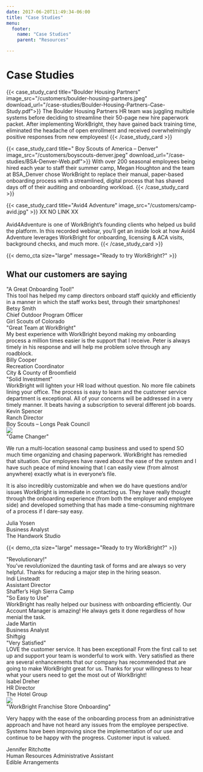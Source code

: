 ```yaml
---
date: 2017-06-20T11:49:34-06:00
title: "Case Studies"
menu:
  footer:
    name: "Case Studies"
    parent: "Resources"

---
```


# Case Studies

{{< case_study_card title="Boulder Housing Partners" image_src="/customers/boulder-housing-partners.jpeg" download_url="/case-studies/Boulder-Housing-Partners-Case-Study.pdf">}}
The Boulder Housing Partners HR team was juggling multiple systems before deciding to streamline their 50-page new hire paperwork packet. After implementing WorkBright, they have gained back training time, eliminated the headache of open enrollment and received overwhelmingly positive responses from new employees!
{{< /case_study_card >}}

{{< case_study_card title=" Boy Scouts of America – Denver" image_src="/customers/boyscouts-denver.jpeg" download_url="/case-studies/BSA-Denver-Web.pdf">}}
With over 200 seasonal employees being hired each year to staff their summer camp, Megan Houghton and the team at BSA_Denver chose WorkBright to replace their manual, paper-based onboarding process with a streamlined, digital process that has shaved days off of their auditing and onboarding workload.
{{< /case_study_card >}}

{{< case_study_card title="Avid4 Adventure" image_src="/customers/camp-avid.jpg" >}}
XX NO LINK XX<br/><br/>Avid4Adventure is one of WorkBright’s founding clients who helped us build the platform. In this recorded webinar, you’ll get an inside look at how Avid4 Adventure leverages WorkBright for onboarding, licensing & ACA visits, background checks, and much more.
{{< /case_study_card >}}

{{< demo_cta size="large" message="Ready to try WorkBright?" >}}

## What our customers are saying

<div class='testimonial-stack'>
  <div class='testimonial-stack-bg'></div>
  <div class='testimonial'>
    <div class='logo-wrapper'>
      <div class='logo-backdrop'>
        <div class='logo' style='background-image: url("/images/customers/camp-girl-scouts-colorado.jpg")'></div>
      </div>
    </div>
    <div class='short-quote'>"A Great Onboarding Tool!"</div>
    <div class='full-quote'>This tool has helped my camp directors onboard staff quickly and efficiently in a manner in which the staff works best, through their smartphones!</div>
    <div class='person'>
      <div class='name'>Betsy Smith</div>
      <div class='position'>Chief Outdoor Program Officer</div>
      <div class='company'>Girl Scouts of Colorado</div>
    </div>
  </div>
  <div class='testimonial'>
    <div class='logo-wrapper'>
      <div class='logo-backdrop'>
        <div class='logo' style='background-image: url("/images/customers/government-broomfield.png")'></div>
      </div>
    </div>
    <div class='short-quote'>"Great Team at WorkBright"</div>
    <div class='full-quote'>My best experience with WorkBright beyond making my onboarding process a million times easier is the support that I receive. Peter is always timely in his response and will help me problem solve through any roadblock.</div>
    <div class='person'>
      <div class='name'>Billy Cooper</div>
      <div class='position'>Recreation Coordinator</div>
      <div class='company'>City &amp; County of Broomfield</div>
    </div>
  </div>
  <div class='testimonial'>
    <div class='logo-wrapper'>
      <div class='logo-backdrop'>
        <div class='logo' style='background-image: url("/images/customers/camp-longs-peak-council.png")'></div>
      </div>
    </div>
    <div class='short-quote'>"Solid Investment"</div>
    <div class='full-quote'>WorkBright will lighten your HR load without question. No more file cabinets lining your office. The process is easy to learn and the customer service department is exceptional. All of your concerns will be addressed in a very timely manner. It beats having a subscription to several different job boards.</div>
    <div class='person'>
      <div class='name'>Kevin Spencer</div>
      <div class='position'>Ranch Director</div>
      <div class='company'>Boy Scouts – Longs Peak Council</div>
    </div>
  </div>
</div>

<div class='testimonial-large'>
  <div class='row'>
    <div class='col-md-4'>
      <div class='logo-wrapper'>
        <img src='/images/customers/healthcare-handwork-studio.png' />
      </div>
    </div>
    <div class='col-md-8'>
      <div class='short-quote'>"Game Changer"</div>
      <div class='full-quote'>
        <p>We run a multi-location seasonal camp business and used to spend SO much time organizing and chasing paperwork. WorkBright has remedied that situation. Our employees have raved about the ease of the system and I have such peace of mind knowing that I can easily view (from almost anywhere) exactly what is in everyone’s file.</p>
        <p>It is also incredibly customizable and when we do have questions and/or issues WorkBright is immediate in contacting us. They have really thought through the onboarding experience (from both the employer and employee side) and developed something that has made a time-consuming nightmare of a process if I dare-say easy.</p>
      </div>
      <div class='person'>
        <div class='name'>Julia Yosen</div>
        <div class='position'>Business Analyst</div>
        <div class='company'>The Handwork Studio</div>
      </div>
    </div>
  </div>
</div>

{{< demo_cta size="large" message="Ready to try WorkBright?" >}}


<div class='testimonial-stack'>
  <div class='testimonial-stack-bg'></div>
  <div class='testimonial'>
    <div class='logo-wrapper'>
      <div class='logo-backdrop'>
        <div class='logo' style='background-image: url("/images/customers/camp-high-sierra.png")'></div>
      </div>
    </div>
    <div class='short-quote'>"Revolutionary!"</div>
    <div class='full-quote'>You’ve revolutionized the daunting task of forms and are always so very helpful. Thanks for reducing a major step in the hiring season.</div>
    <div class='person'>
      <div class='name'>Indi Linsteadt</div>
      <div class='position'>Assistant Director</div>
      <div class='company'>Shaffer’s High Sierra Camp</div>
    </div>
  </div>
  <div class='testimonial'>
    <div class='logo-wrapper'>
      <div class='logo-backdrop'>
        <div class='logo' style='background-image: url("/images/customers/gig-shiftgig.png")'></div>
      </div>
    </div>
    <div class='short-quote'>"So Easy to Use"</div>
    <div class='full-quote'>WorkBright has really helped our business with onboarding efficiently. Our Account Manager is amazing! He always gets it done regardless of how menial the task.</div>
    <div class='person'>
      <div class='name'>Jade Martin</div>
      <div class='position'>Business Analyst</div>
      <div class='company'>Shiftgig</div>
    </div>
  </div>
  <div class='testimonial'>
    <div class='logo-wrapper'>
      <div class='logo-backdrop'>
        <div class='logo' style='background-image: url("/images/placeholder.jpg")'></div>
      </div>
    </div>
    <div class='short-quote'>"Very Satisfied"</div>
    <div class='full-quote'>LOVE the customer service. It has been exceptional! From the first call to set up and support your team is wonderful to work with. Very satisfied as there are several enhancements that our company has recommended that are going to make WorkBright great for us. Thanks for your willingness to hear what your users need to get the most out of WorkBright!</div>
    <div class='person'>
      <div class='name'>Isabel Dreher</div>
      <div class='position'>HR Director</div>
      <div class='company'>The Hotel Group</div>
    </div>
  </div>
</div>

<div class='testimonial-large'>
  <div class='row'>
    <div class='col-md-4'>
      <div class='logo-wrapper'>
        <img src='/images/customers/other-edible-arrangements.png' />
      </div>
    </div>
    <div class='col-md-8'>
      <div class='short-quote'>"WorkBright Franchise Store Onboarding"</div>
      <div class='full-quote'>
        <p>Very happy with the ease of the onboarding process from an administrative approach and have not heard any issues from the employee perspective. Systems have been improving since the implementation of our use and continue to be happy with the progress. Customer input is valued.</p>
      </div>
      <div class='person'>
        <div class='name'>Jennifer Ritchotte</div>
        <div class='position'>Human Resources Administrative Assistant</div>
        <div class='company'>Edible Arrangements</div>
      </div>
    </div>
  </div>
</div>
